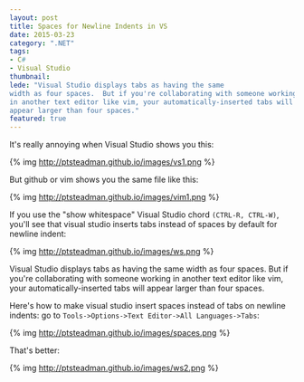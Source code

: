 ```yaml
---
layout: post
title: Spaces for Newline Indents in VS
date: 2015-03-23
category: ".NET"
tags: 
- C#
- Visual Studio
thumbnail: 
lede: "Visual Studio displays tabs as having the same 
width as four spaces.  But if you're collaborating with someone working 
in another text editor like vim, your automatically-inserted tabs will
appear larger than four spaces."
featured: true
---
```


It's really annoying when Visual Studio shows you this:

{% img  http://ptsteadman.github.io/images/vs1.png  %}


But github or vim shows you the same file like this:

{% img  http://ptsteadman.github.io/images/vim1.png  %}

If you use the "show whitespace" Visual Studio chord `(CTRL-R, CTRL-W)`, 
you'll see that visual studio inserts tabs instead of spaces by
default for newline indent:

{% img  http://ptsteadman.github.io/images/ws.png  %}

Visual Studio displays tabs as having the same 
width as four spaces.  But if you're collaborating with someone working 
in another text editor like vim, your automatically-inserted tabs will
appear larger than four spaces.

Here's how to make visual studio insert spaces instead of tabs on newline indents:
go to `Tools->Options->Text Editor->All Languages->Tabs`:

{% img  http://ptsteadman.github.io/images/spaces.png  %}

That's better:

{% img  http://ptsteadman.github.io/images/ws2.png  %}
